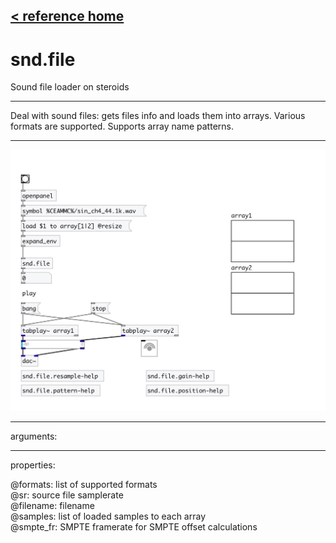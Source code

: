 [< reference home](index.html)
---

# snd.file


Sound file loader on steroids

---

Deal with sound files: gets files info and loads them into arrays. Various formats
            are supported. Supports array name patterns.
<br>


---


![example](examples/snd.file-example.jpg)

---
arguments:


---
properties:

@formats: list of supported
            formats<br>
@sr: source file samplerate<br>
@filename: filename<br>
@samples: list of loaded samples to each
            array<br>
@smpte_fr: SMPTE
            framerate for SMPTE offset calculations<br>

